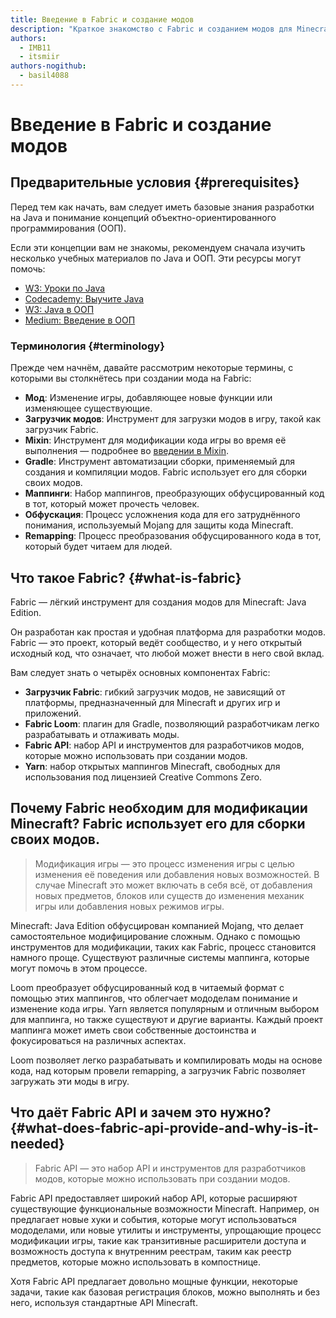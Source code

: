 ```yaml
---
title: Введение в Fabric и создание модов
description: "Краткое знакомство с Fabric и созданием модов для Minecraft: Java Edition."
authors:
  - IMB11
  - itsmiir
authors-nogithub:
  - basil4088
---
```


# Введение в Fabric и создание модов

## Предварительные условия {#prerequisites}

Перед тем как начать, вам следует иметь базовые знания разработки на Java и понимание концепций объектно-ориентированного программирования (ООП).

Если эти концепции вам не знакомы, рекомендуем сначала изучить несколько учебных материалов по Java и ООП. Эти ресурсы могут помочь:

- [W3: Уроки по Java](https://www.w3schools.com/java/)
- [Codecademy: Выучите Java](https://www.codecademy.com/learn/learn-java)
- [W3: Java в ООП](https://www.w3schools.com/java/java_oop.asp)
- [Medium: Введение в ООП](https://medium.com/@Adekola_Olawale/beginners-guide-to-object-oriented-programming-a94601ea2fbd)

### Терминология {#terminology}

Прежде чем начнём, давайте рассмотрим некоторые термины, с которыми вы столкнётесь при создании мода на Fabric:

- **Мод**: Изменение игры, добавляющее новые функции или изменяющее существующие.
- **Загрузчик модов**: Инструмент для загрузки модов в игру, такой как загрузчик Fabric.
- **Mixin**: Инструмент для модификации кода игры во время её выполнения — подробнее во [введении в Mixin](https://fabricmc.net/wiki/tutorial:mixin_introduction).
- **Gradle**: Инструмент автоматизации сборки, применяемый для создания и компиляции модов. Fabric использует его для сборки своих модов.
- **Маппинги**: Набор маппингов, преобразующих обфусцированный код в тот, который может прочесть человек.
- **Обфускация**: Процесс усложнения кода для его затруднённого понимания, используемый Mojang для защиты кода Minecraft.
- **Remapping**: Процесс преобразования обфусцированного кода в тот, который будет читаем для людей.

## Что такое Fabric? {#what-is-fabric}

Fabric — лёгкий инструмент для создания модов для Minecraft: Java Edition.

Он разработан как простая и удобная платформа для разработки модов. Fabric — это проект, который ведёт сообщество, и у него открытый исходный код, что означает, что любой может внести в него свой вклад.

Вам следует знать о четырёх основных компонентах Fabric:

- **Загрузчик Fabric**: гибкий загрузчик модов, не зависящий от платформы, предназначенный для Minecraft и других игр и приложений.
- **Fabric Loom**: плагин для Gradle, позволяющий разработчикам легко разрабатывать и отлаживать моды.
- **Fabric API**: набор API и инструментов для разработчиков модов, которые можно использовать при создании модов.
- **Yarn**: набор открытых маппингов Minecraft, свободных для использования под лицензией Creative Commons Zero.

## Почему Fabric необходим для модификации Minecraft? Fabric использует его для сборки своих модов.

> Модификация игры — это процесс изменения игры с целью изменения её поведения или добавления новых возможностей. В случае Minecraft это может включать в себя всё, от добавления новых предметов, блоков или существ до изменения механик игры или добавления новых режимов игры.

Minecraft: Java Edition обфусцирован компанией Mojang, что делает самостоятельное модифицирование сложным. Однако с помощью инструментов для модификации, таких как Fabric, процесс становится намного проще. Существуют различные системы маппинга, которые могут помочь в этом процессе.

Loom преобразует обфусцированный код в читаемый формат с помощью этих маппингов, что облегчает мододелам понимание и изменение кода игры. Yarn является популярным и отличным выбором для маппинга, но также существуют и другие варианты. Каждый проект маппинга может иметь свои собственные достоинства и фокусироваться на различных аспектах.

Loom позволяет легко разрабатывать и компилировать моды на основе кода, над которым провели remapping, а загрузчик Fabric позволяет загружать эти моды в игру.

## Что даёт Fabric API и зачем это нужно? {#what-does-fabric-api-provide-and-why-is-it-needed}

> Fabric API — это набор API и инструментов для разработчиков модов, которые можно использовать при создании модов.

Fabric API предоставляет широкий набор API, которые расширяют существующие функциональные возможности Minecraft. Например, он предлагает новые хуки и события, которые могут использоваться мододелами, или новые утилиты и инструменты, упрощающие процесс модификации игры, такие как транзитивные расширители доступа и возможность доступа к внутренним реестрам, таким как реестр предметов, которые можно использовать в компостнице.

Хотя Fabric API предлагает довольно мощные функции, некоторые задачи, такие как базовая регистрация блоков, можно выполнять и без него, используя стандартные API Minecraft.
